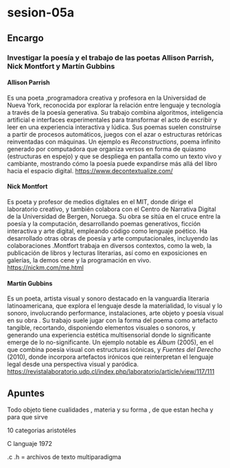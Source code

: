 # sesion-05a
## Encargo
### Investigar la poesía y el trabajo de las poetas Allison Parrish, Nick Montfort y Martín Gubbins

#### Allison Parrish
Es una poeta ,programadora creativa y profesora en la Universidad de Nueva York, reconocida por explorar la relación entre lenguaje y tecnología a través de la poesía generativa. Su trabajo combina algoritmos, inteligencia artificial e interfaces experimentales para transformar el acto de escribir y leer en una experiencia interactiva y lúdica. Sus poemas suelen construirse a partir de procesos automáticos, juegos con el azar o estructuras retóricas reinventadas con máquinas. Un ejemplo es *Reconstructions*, poema infinito generado por computadora que organiza versos en forma de quiasmo (estructuras en espejo) y que se despliega en pantalla como un texto vivo y cambiante, mostrando cómo la poesía puede expandirse más allá del libro hacia el espacio digital.
<https://www.decontextualize.com/> 

#### Nick Montfort
Es poeta y profesor de medios digitales en el MIT, donde dirige el laboratorio creativo, y también colabora con el Centro de Narrativa Digital de la Universidad de Bergen, Noruega.
 Su obra se sitúa en el cruce entre la poesía y la computación, desarrollando poemas generativos, ficción interactiva y arte digital, empleando código como lenguaje poético. Ha desarrollado otras obras de poesía y arte computacionales, incluyendo las colaboraciones  .Montfort trabaja en diversos contextos, como la web, la publicación de libros y lecturas literarias, así como en exposiciones en galerías, la demos cene y la programación en vivo.
<https://nickm.com/me.html>

#### Martín Gubbins
Es un poeta, artista visual y sonoro destacado en la vanguardia literaria latinoamericana, que explora el lenguaje desde la materialidad, lo visual y lo sonoro, involucrando performance, instalaciones, arte objeto y poesía visual en su obra .
 Su trabajo suele jugar con la forma del poema como artefacto tangible, recortando, disponiendo elementos visuales o sonoros, y generando una experiencia estética multisensorial donde lo significante emerge de lo no-significante. Un ejemplo notable es *Álbum* (2005), en el que combina poesía visual con estructuras icónicas, y *Fuentes del Derecho* (2010), donde incorpora artefactos irónicos que reinterpretan el lenguaje legal desde una perspectiva visual y paródica. 
<https://revistalaboratorio.udp.cl/index.php/laboratorio/article/view/117/111>

## Apuntes 

Todo objeto tiene cualidades , materia y su forma , de que estan hecha y para que sirve 

10 categorias  aristotéles 

C languaje 1972 

.c  .h = archivos de texto 
multiparadigma 
